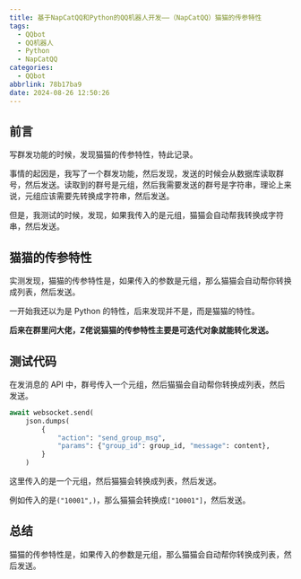 ```yaml
---
title: 基于NapCatQQ和Python的QQ机器人开发——（NapCatQQ）猫猫的传参特性
tags:
  - QQbot
  - QQ机器人
  - Python
  - NapCatQQ
categories:
  - QQbot
abbrlink: 78b17ba9
date: 2024-08-26 12:50:26
---
```


## 前言

写群发功能的时候，发现猫猫的传参特性，特此记录。

事情的起因是，我写了一个群发功能，然后发现，发送的时候会从数据库读取群号，然后发送。读取到的群号是元组，然后我需要发送的群号是字符串，理论上来说，元组应该需要先转换成字符串，然后发送。

但是，我测试的时候，发现，如果我传入的是元组，猫猫会自动帮我转换成字符串，然后发送。

## 猫猫的传参特性

实测发现，猫猫的传参特性是，如果传入的参数是元组，那么猫猫会自动帮你转换成列表，然后发送。

一开始我还以为是 Python 的特性，后来发现并不是，而是猫猫的特性。

**后来在群里问大佬，Z佬说猫猫的传参特性主要是可迭代对象就能转化发送。**

## 测试代码

在发消息的 API 中，群号传入一个元组，然后猫猫会自动帮你转换成列表，然后发送。

```python
await websocket.send(
    json.dumps(
        {
            "action": "send_group_msg",
            "params": {"group_id": group_id, "message": content},
        }
    )
```

这里传入的是一个元组，然后猫猫会转换成列表，然后发送。

例如传入的是`("10001",)`，那么猫猫会转换成`["10001"]`，然后发送。

## 总结

猫猫的传参特性是，如果传入的参数是元组，那么猫猫会自动帮你转换成列表，然后发送。
